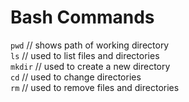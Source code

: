 # Bash Commands  
  
 `pwd` // shows path of working directory  
`ls` // used to list files and directories  
`mkdir` // used to create a new directory  
`cd` // used to change directories  
`rm` // used to remove files and directories  
